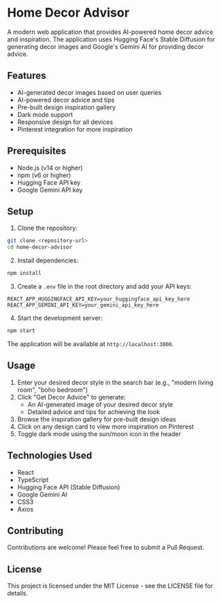 # Home Decor Advisor

A modern web application that provides AI-powered home decor advice and inspiration. The application uses Hugging Face's Stable Diffusion for generating decor images and Google's Gemini AI for providing decor advice.

## Features

- AI-generated decor images based on user queries
- AI-powered decor advice and tips
- Pre-built design inspiration gallery
- Dark mode support
- Responsive design for all devices
- Pinterest integration for more inspiration

## Prerequisites

- Node.js (v14 or higher)
- npm (v6 or higher)
- Hugging Face API key
- Google Gemini API key

## Setup

1. Clone the repository:
```bash
git clone <repository-url>
cd home-decor-advisor
```

2. Install dependencies:
```bash
npm install
```

3. Create a `.env` file in the root directory and add your API keys:
```
REACT_APP_HUGGINGFACE_API_KEY=your_huggingface_api_key_here
REACT_APP_GEMINI_API_KEY=your_gemini_api_key_here
```

4. Start the development server:
```bash
npm start
```

The application will be available at `http://localhost:3000`.

## Usage

1. Enter your desired decor style in the search bar (e.g., "modern living room", "boho bedroom")
2. Click "Get Decor Advice" to generate:
   - An AI-generated image of your desired decor style
   - Detailed advice and tips for achieving the look
3. Browse the inspiration gallery for pre-built design ideas
4. Click on any design card to view more inspiration on Pinterest
5. Toggle dark mode using the sun/moon icon in the header

## Technologies Used

- React
- TypeScript
- Hugging Face API (Stable Diffusion)
- Google Gemini AI
- CSS3
- Axios

## Contributing

Contributions are welcome! Please feel free to submit a Pull Request.

## License

This project is licensed under the MIT License - see the LICENSE file for details.
